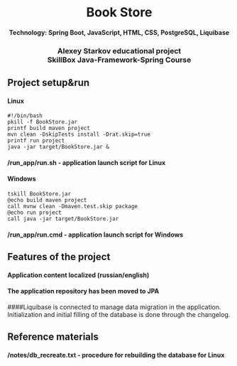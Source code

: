 <h1 align="center">Book Store</h1>
<h4 align="center">Technology: Spring Boot, JavaScript, HTML, CSS, PostgreSQL, Liquibase</h4>
<h3 align="center">Alexey Starkov educational project<br/>
SkillBox Java-Framework-Spring Course</h3>

## Project setup&run
#### Linux
```
#!/bin/bash
pkill -f BookStore.jar
printf build maven project
mvn clean -DskipTests install -Drat.skip=true
printf run project
java -jar target/BookStore.jar &
```
#### /run_app/run.sh - application launch script for Linux

#### Windows
```
tskill BookStore.jar
@echo build maven project
call mvnw clean -Dmaven.test.skip package
@echo run project
call java -jar target/BookStore.jar
```
#### /run_app/run.cmd - application launch script for Windows

## Features of the project

#### Application content localized (russian/english)
#### The application repository has been moved to JPA
####Liquibase is connected to manage data migration in the application. Initialization and initial filling of the database is done through the changelog.

## Reference materials

#### /notes/db_recreate.txt - procedure for rebuilding the database for Linux
